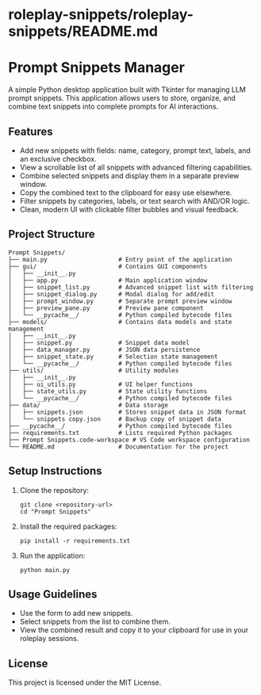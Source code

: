 # roleplay-snippets/roleplay-snippets/README.md

# Prompt Snippets Manager

A simple Python desktop application built with Tkinter for managing LLM prompt snippets. This application allows users to store, organize, and combine text snippets into complete prompts for AI interactions.

## Features

- Add new snippets with fields: name, category, prompt text, labels, and an exclusive checkbox.
- View a scrollable list of all snippets with advanced filtering capabilities.
- Combine selected snippets and display them in a separate preview window.
- Copy the combined text to the clipboard for easy use elsewhere.
- Filter snippets by categories, labels, or text search with AND/OR logic.
- Clean, modern UI with clickable filter bubbles and visual feedback.

## Project Structure

```
Prompt Snippets/
├── main.py                    # Entry point of the application
├── gui/                       # Contains GUI components
│   ├── __init__.py
│   ├── app.py                 # Main application window
│   ├── snippet_list.py        # Advanced snippet list with filtering
│   ├── snippet_dialog.py      # Modal dialog for add/edit
│   ├── prompt_window.py       # Separate prompt preview window
│   ├── preview_pane.py        # Preview pane component
│   └── __pycache__/           # Python compiled bytecode files
├── models/                    # Contains data models and state management
│   ├── __init__.py
│   ├── snippet.py             # Snippet data model
│   ├── data_manager.py        # JSON data persistence
│   ├── snippet_state.py       # Selection state management
│   └── __pycache__/           # Python compiled bytecode files
├── utils/                     # Utility modules
│   ├── __init__.py
│   ├── ui_utils.py            # UI helper functions
│   ├── state_utils.py         # State utility functions
│   └── __pycache__/           # Python compiled bytecode files
├── data/                      # Data storage
│   ├── snippets.json          # Stores snippet data in JSON format
│   └── snippets copy.json     # Backup copy of snippet data
├── __pycache__/               # Python compiled bytecode files
├── requirements.txt           # Lists required Python packages
├── Prompt Snippets.code-workspace # VS Code workspace configuration
└── README.md                  # Documentation for the project
```

## Setup Instructions

1. Clone the repository:
   ```
   git clone <repository-url>
   cd "Prompt Snippets"
   ```

2. Install the required packages:
   ```
   pip install -r requirements.txt
   ```

3. Run the application:
   ```
   python main.py
   ```

## Usage Guidelines

- Use the form to add new snippets.
- Select snippets from the list to combine them.
- View the combined result and copy it to your clipboard for use in your roleplay sessions.

## License

This project is licensed under the MIT License.